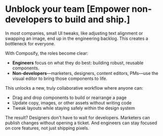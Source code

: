 # Unblock your team [Empower non-developers to build and ship.]

In most companies, small UI tweaks, like adjusting text alignment or swapping an image, end up in the engineering backlog. This creates a bottleneck for everyone.

With Composify, the roles become clear:

- **Engineers** focus on what they do best: building robust, reusable components.
- **Non-developers**—marketers, designers, content editors, PMs—use the visual editor to bring those components to life.

This unlocks a new, truly collaborative workflow where anyone can:

- Drag and drop components to build or rearrange a page
- Update copy, images, or other assets without writing code
- Tweak layouts while staying safely within the design system

The result? Designers don't have to wait for developers. Marketers can publish changes without opening a ticket. And engineers can stay focused on core features, not just shipping pixels.
